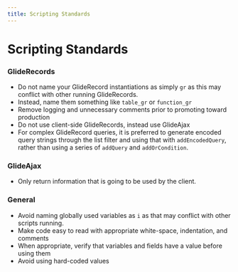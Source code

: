 ```yaml
---
title: Scripting Standards
---
```


# Scripting Standards

### GlideRecords

* Do not name your GlideRecord instantiations as simply `gr` as this may conflict with other running GlideRecords.
* Instead, name them something like `table_gr` or `function_gr`
* Remove logging and unnecessary comments prior to promoting toward production
* Do not use client-side GlideRecords, instead use GlideAjax
* For complex GlideRecord queries, it is preferred to generate encoded query strings through the list filter and using that with `addEncodedQuery`, rather than using a series of `addQuery` and `addOrCondition`.

### GlideAjax

* Only return information that is going to be used by the client.

### General

* Avoid naming globally used variables as `i` as that may conflict with other scripts running.
* Make code easy to read with appropriate white-space, indentation, and comments
* When appropriate, verify that variables and fields have a value before using them
* Avoid using hard-coded values
